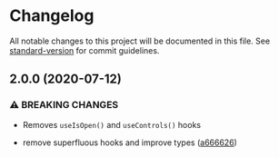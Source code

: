 # Changelog

All notable changes to this project will be documented in this file. See [standard-version](https://github.com/conventional-changelog/standard-version) for commit guidelines.

## 2.0.0 (2020-07-12)

### ⚠ BREAKING CHANGES

- Removes `useIsOpen()` and `useControls()` hooks

- remove superfluous hooks and improve types ([a666626](https://github.com/accessible-ui/disclosure/commit/a6666266b131bff57a275a7de986a21ce9d1d9b6))
